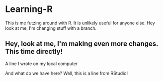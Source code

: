 
# Learning-R
This is me futzing around with R. It is unlikely useful for anyone else.
Hey look at me, I'm changing stuff with a branch.

## Hey, look at me, I'm making even more changes. This time directly!
A line I wrote on my local computer

And what do we have here? Well, this is a line from RStudio!

